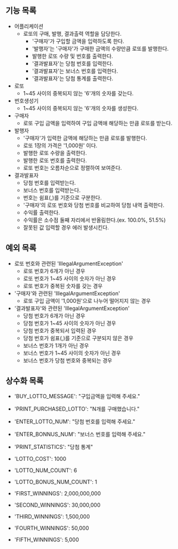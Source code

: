 ## 기능 목록
- 어플리케이션
  - 로또의 구매, 발행, 결과출력 역할을 담당한다.
    - '구매자'가 구입할 금액을 입력하도록 한다.
    - '발행자'는 '구매자'가 구매한 금액의 수량만큼 로또를 발행한다.
    - 발행한 로또 수량 및 번호를 출력한다.
    - '결과발표자'는 당첨 번호를 입력한다.
    - '결과발표자'는 보너스 번호를 입력한다.
    - '결과발표자'는 당첨 통계를 출력한다.
- 로또
  - 1~45 사이의 중복되지 않는 '6'개의 숫자를 갖는다.
- 번호생성기
  - 1~45 사이의 중복되지 않는 '6'개의 숫자를 생성한다.
- 구매자
  - 로또 구입 금액을 입력하여 구입 금액애 해당하는 만큼 로또를 받는다.
- 발행자
  - '구매자'가 입력한 금액에 해당하는 만큼 로또를 발행한다.
  - 로또 1장의 가격은 '1,000원' 이다.
  - 발행한 로또 수량을 출력한다.
  - 발행한 로또 번호를 출력한다.
  - 로또 번호는 오름차순으로 정렬하여 보여준다.
- 결과발표자
  - 당첨 번호를 입력받는다.
  - 보너스 번호를 입력받는다.
  - 번호는 쉼표(,)를 기준으로 구분한다.
  - '구매자'의 로또 번호와 당첨 번호를 비교하여 당첨 내역 출력한다.
  - 수익률 출력한다.
  - 수익률은 소수점 둘째 자리에서 반올림한다.(ex. 100.0%, 51.5%)
  - 잘못된 값 입력할 경우 에러 발생시킨다.

## 예외 목록
- 로또 번호와 관련된 'IllegalArgumentException'
  - 로또 번호가 6개가 아닌 경우
  - 로또 번호가 1~45 사이의 숫자가 아닌 경우
  - 로또 번호가 중복된 숫자를 갖는 경우
- '구매자'와 관련된 'IllegalArgumentException'
  - 로또 구입 금액이 '1,000원'으로 나누어 떨어지지 않는 경우
- '결과발표자'와 관련된 'IllegalArgumentException'
  - 당첨 번호가 6개가 아닌 경우
  - 당첨 번호가 1~45 사이의 숫자가 아닌 경우
  - 당첨 번호가 중복되서 입력된 경우
  - 당첨 번호가 쉼표(,)를 기준으로 구분되지 않은 경우
  - 보너스 번호가 1개가 아닌 경우
  - 보너스 번호가 1~45 사이의 숫자가 아닌 경우
  - 보너스 번호가 당첨 번호와 중복되는 경우

## 상수화 목록
- 'BUY_LOTTO_MESSAGE': "구입금액을 입력해 주세요."
- 'PRINT_PURCHASED_LOTTO': "N개를 구매했습니다."
- 'ENTER_LOTTO_NUM': "당첨 번호를 입력해 주세요."
- 'ENTER_BONNUS_NUM': "보너스 번호를 입력해 주세요."
- 'PRINT_STATISTICS': "당첨 통계"

- 'LOTTO_COST': 1000
- 'LOTTO_NUM_COUNT': 6
- 'LOTTO_BONUS_NUM_COUNT': 1
- 'FIRST_WINNINGS': 2,000,000,000
- 'SECOND_WINNINGS': 30,000,000
- 'THIRD_WINNINGS': 1,500,000
- 'FOURTH_WINNINGS': 50,000
- 'FIFTH_WINNINGS': 5,000